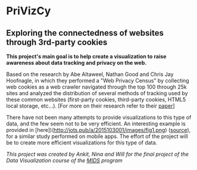 # PriVizCy  
## Exploring the connectedness of websites through 3rd-party cookies


**This project's main goal is to help create a visualization to raise awareness about data tracking and privacy on the web.**

Based on the research by Abe Altaweel, Nathan Good and Chris Jay Hoofnagle, in which they performed a "Web Privacy Census" by collecting web cookies as a web crawler navigated through the top 100 through 25k sites and analyzed the distribution of several methods of tracking used by these common websites (first-party cookies, third-party cookies, HTML5 local storage, etc...). [For more on their research refer to their [paper](http://techscience.org/a/2015121502/download.pdf)]

There have not been many attempts to provide visualizations to this type of data, and the few seem not to be very efficient. An interesting example is provided in [here])(http://jots.pub/a/2015103001/images/fig1.png) ([source](http://jots.pub/a/2015103001/index.php)), for a similar study performed on mobile apps. The effort of the project will be to create more efficient visualizations for this type of data.


*This project was created by Ankit, Nina and Will for the final project of the Data Visualization course of the [MIDS](https://datascience.berkeley.edu/) program*
